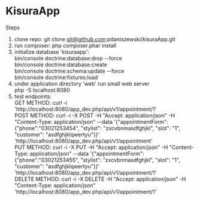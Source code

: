 KisuraApp
=========

Steps 
1. clone repo: git clone git@github.com:pdaniszewski/kisuraApp.git
1. run composer: php composer.phar install
2. initialize database 'kisuraapp': <br>
    bin/console doctrine:database:drop --force<br>
    bin/console doctrine:database:create<br>
    bin/console doctrine:schema:update --force<br>
    bin/console doctrine:fixtures:load<br>
3. under application directory 'web' run small web server<br>
    php -S localhost:8080
4. test endpoints:<br>
    GET METHOD: curl -i 'http://localhost:8080/app_dev.php/api/v1/appointment/1'<br>
    POST METHOD: curl -i -X POST -H "Accept: application/json" -H "Content-Type: application/json" --data '{"appointmentForm":{"phone":"03021253454", "stylist": "zxcvbnmasdfghjkl", "slot": "1", "customer": "asdfghjklqwertyu"}}' 'http://localhost:8080/app_dev.php/api/v1/appointment'<br>
    PUT METHOD: curl -i -X PUT -H "Accept: application/json" -H "Content-Type: application/json" --data '{"appointmentForm":{"phone":"03021253455", "stylist": "zxcvbnmasdfghjkl", "slot": "1", "customer": "asdfghjklqwertyu"}}' 'http://localhost:8080/app_dev.php/api/v1/appointment/1'<br>
    DELETE METHOD: curl -i -X DELETE -H "Accept: application/json" -H "Content-Type: application/json" 'http://localhost:8080/app_dev.php/api/v1/appointment/1'<br>
